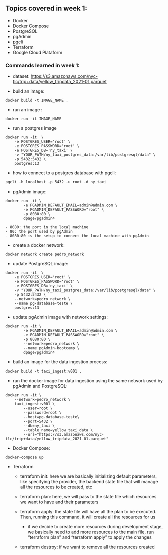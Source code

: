 ## Topics covered in week 1:
- Docker
- Docker Compose
- PostgreSQL
- pgAdmin
- pgcli
- Terraform
- Google Cloud Plataform

### Commands learned in week 1:

- dataset: https://s3.amazonaws.com/nyc-tlc/trip+data/yellow_tripdata_2021-01.parquet

 - build an image:
 ```
 docker build -t IMAGE_NAME .
 ``` 
 - run an image :
 ```
 docker run -it IMAGE_NAME
 ```
- run a postgres image 
```
docker run -it  \
    -e POSTGRES_USER='root' \
    -e POSTGRES_PASSWORD='root' \
    -e POSTGRES_DB='ny_taxi' \
    -v "YOUR_PATH/ny_taxi_postgres_data:/var/lib/postgresql/data" \
    -p 5432:5432 \
    postgres:13 
```

- how to connect to a postgres database with pgcli: 
```
pgcli -h localhost -p 5432 -u root -d ny_taxi
```

- pgAdmin image: 
```
docker run -it \
        -e PGADMIN_DEFAULT_EMAIL=admin@admin.com \
        -e PGADMIN_DEFAULT_PASSWORD="root" \
        -p 8080:80 \
        dpage/pgadmin4
```
    - 8080: the port in the local machine
    - 80: the port used by pgAdmin
    - 8080:80 is the setup to connect the local machine with pgAdmin

- create a docker network: 
```
docker network create pedro_network
```
 
- update PostgreSQL image: 
```
docker run -it  \
    -e POSTGRES_USER='root' \
    -e POSTGRES_PASSWORD='root' \
    -e POSTGRES_DB='ny_taxi' \
    -v "YOUR_PATH/ny_taxi_postgres_data:/var/lib/postgresql/data" \
    -p 5432:5432 \
    --network=pedro_network \
    --name pg-database-teste \
    postgres:13
```

- update pgAdmin image with network settings: 
```
docker run -it \
        -e PGADMIN_DEFAULT_EMAIL=admin@admin.com \
        -e PGADMIN_DEFAULT_PASSWORD="root" \
        -p 8080:80 \
        --network=pedro_network \
        --name pgAdmin-bootcamp \
        dpage/pgadmin4
```

- build an image for the data ingestion process: 
```
docker build -t taxi_ingest:v001 .
```

- run the docker image for data ingestion using the same network used by pgAdmin and PostgreSQL:
```
docker run -it \
    --network=pedro_network \
    taxi_ingest:v001 \
        --user=root \
        --password=root \
        --host=pg-database-teste\
        --port=5432 \
        --db=ny_taxi \
        --table_name=yellow_taxi_data \
        --url="https://s3.amazonaws.com/nyc-tlc/trip+data/yellow_tripdata_2021-01.parquet"
```

- Docker Compose:
```
docker-compose up
```

- Terraform
    - terraform init: here we are basically initializing default parameters, like specifying the provider, the backend state file that will manage all the resources to be created, etc

    - terraform plan: here, we will pass to the state file which resources we want to have and their parameters

    - terraform apply: the state file will have all the plan to be executed. Then, running this command, it will create all the resources for us
        - if we decide to create more resources during development stage, we basically need to add more resources to the main file, run 
        “terraform plan” and “terraform apply” to apply the changes

        
    - terraform destroy: if we want to remove all the resources created